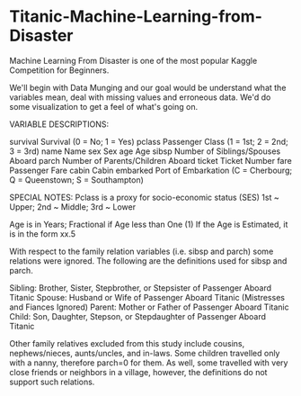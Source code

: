 # Titanic-Machine-Learning-from-Disaster
Machine Learning From Disaster is one of the most popular Kaggle Competition for Beginners.

We'll begin with Data Munging and our goal would be understand what the variables mean, deal with missing values and erroneous data. We'd do some visualization to get a feel of what's going on.

VARIABLE DESCRIPTIONS:

survival Survival
(0 = No; 1 = Yes)
pclass Passenger Class
(1 = 1st; 2 = 2nd; 3 = 3rd)
name Name
sex Sex
age Age
sibsp Number of Siblings/Spouses Aboard
parch Number of Parents/Children Aboard
ticket Ticket Number
fare Passenger Fare
cabin Cabin
embarked Port of Embarkation
(C = Cherbourg; Q = Queenstown; S = Southampton)

SPECIAL NOTES:
Pclass is a proxy for socio-economic status (SES)
1st ~ Upper; 2nd ~ Middle; 3rd ~ Lower

Age is in Years; Fractional if Age less than One (1)
If the Age is Estimated, it is in the form xx.5

With respect to the family relation variables (i.e. sibsp and parch)
some relations were ignored. The following are the definitions used
for sibsp and parch.

Sibling: Brother, Sister, Stepbrother, or Stepsister of Passenger Aboard Titanic
Spouse: Husband or Wife of Passenger Aboard Titanic (Mistresses and Fiances Ignored)
Parent: Mother or Father of Passenger Aboard Titanic
Child: Son, Daughter, Stepson, or Stepdaughter of Passenger Aboard Titanic

Other family relatives excluded from this study include cousins,
nephews/nieces, aunts/uncles, and in-laws. Some children travelled
only with a nanny, therefore parch=0 for them. As well, some
travelled with very close friends or neighbors in a village, however,
the definitions do not support such relations.
